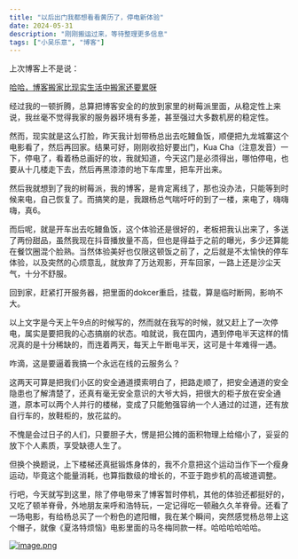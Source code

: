 ```yaml
---
title: "以后出门我都想看看黄历了，停电新体验"
date: 2024-05-31
description: "刚刚搬运过来，等待整理更多信息"
tags: ["小吴乐意", "博客"]
---
```


<p>上次博客上不是说：</p>
<p><a href="/post-107.html" target="_blank" rel="noopener">哈哈，博客搬家比现实生活中搬家还要累呀</a></p>
<p>经过我的一顿折腾，总算把博客安全的的放到家里的树莓派里面，从稳定性上来说，我丝毫不觉得我家的服务器环境有多差，甚至强过大多数机房的稳定性。</p>
<p>然而，现实就是这么打脸，昨天我计划带杨总出去吃鳗鱼饭，顺便把九龙城寨这个电影看了，然后再回家。结果可好，刚刚收拾好要出门，Kua Cha（注意发音）一下，停电了，看着杨总画好的妆，我就知道，今天这门是必须得出，哪怕停电，也要从十几楼走下去，然后再黑漆漆的地下车库里，把车开出来。</p>
<p>然后我就想到了我的树莓派，我的博客，是肯定离线了，那也没办法，只能等到时候来电，自己恢复了。而搞笑的是，我跟杨总气喘吁吁的到了一楼，来电了，嗨嗨嗨，真6。</p>
<p>而后呢，就是开车出去吃鳗鱼饭，这个体验还是很好的，老板把我认出来了，多送了两份甜品，虽然我现在抖音播放量不高，但也是得益于之前的曝光，多少还算能在餐饮圈混个脸熟。当然体验美好也仅限这顿饭之前了，之后就是不太愉快的停车体验，以及突然的心烦意乱，就放弃了万达观影，开车回家，一路上还是沙尘天气，十分不舒服。</p>
<p>回到家，赶紧打开服务器，把里面的dokcer重启，挂载，算是临时断网，影响不大。</p>
<p>以上文字是今天上午9点的时候写的，然而就在我写的时候，就又赶上了一次停电，属实是要把我的心态搞崩的状态。咱就说，我在国内，遇到停电半天这样的情况真的是十分稀缺的，而连着两天，每天上午断电半天，这可是十年难得一遇。</p>
<p>咋滴，这是要逼着我搞一个永远在线的云服务么？</p>
<p>这两天可算是把我们小区的安全通道摸索明白了，把路走顺了，把安全通道的安全隐患也了解清楚了，还真有毫无安全意识的大爷大妈，把很大的柜子放在安全通道，原本可以两个人并行的楼梯，变成了只能勉强容纳一个人通过的过道，还有放自行车的，放鞋柜的，放花盆的。</p>
<p>不愧是会过日子的人们，只要胆子大，愣是把公摊的面积物理上给缩小了，妥妥的放下个人素质，享受缺德人生了。</p>
<p>但换个换题说，上下楼梯还真挺锻炼身体的，我不介意把这个运动当作下一个瘦身运动，毕竟这个能量消耗，也算指数级的增长的，不亚于跑步机的高坡道调整。</p>
<p>行吧，今天就写到这里，除了停电带来了博客暂时停机，其他的体验还都挺好的，又吃了顿羊脊骨，外地朋友来呼和浩特玩，一定记得吃一顿融久久羊脊骨。还看了一场电影，有给杨总买了一个粉色的遮阳帽，我在某个瞬间，突然感觉杨总带上这个帽子，就像《夏洛特烦恼》电影里面的马冬梅同款一样。哈哈哈哈哈哈。</p>
<p><a href="/content/uploadfile/202405/d2b51717168113.png" target="_blank" rel="noopener"><img src="/content/uploadfile/202405/d2b51717168113.png" alt="image.png"></a></p>
